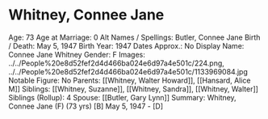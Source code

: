 # Whitney, Connee Jane

Age: 73
Age at Marriage: 0
Alt Names / Spellings: Butler, Connee Jane
Birth / Death: May 5, 1947
Birth Year: 1947
Dates Approx.: No
Display Name: Connee Jane Whitney
Gender: F
Images: ../../People%20e8d52fef2d4d466ba024e6d97a4e501c/224.png, ../../People%20e8d52fef2d4d466ba024e6d97a4e501c/1133969084.jpg
Notable Figure: No
Parents: [[Whitney, Walter Howard]], [[Hansard, Alice M]]
Siblings: [[Whitney, Suzanne]], [[Whitney, Sandra]], [[Whitney, Walter]]
Siblings (Rollup): 4
Spouse: [[Butler, Gary Lynn]]
Summary: Whitney, Connee Jane (F) (73 yrs)
[B] May 5, 1947 - [D]